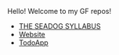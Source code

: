 Hello! Welcome to my GF repos!

* [THE SEADOG SYLLABUS](https://github.com/green-fox-academy/seadog-syllabus)
* [Website](https://Ordash.github.io)
* [TodoApp](https://github.com/Ordash/todo-app)
